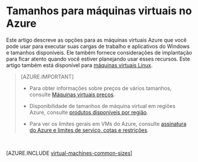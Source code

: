 <properties
 pageTitle="Tamanhos de máquina virtual do Windows | Microsoft Azure"
 description="Lista os tamanhos diferentes disponíveis para máquinas virtuais do Windows no Azure."
 services="virtual-machines-windows"
 documentationCenter=""
 authors="cynthn"
 manager="timlt"
 editor=""
 tags="azure-resource-manager,azure-service-management"/>

<tags
ms.service="virtual-machines-windows"
 ms.devlang="na"
 ms.topic="article"
 ms.tgt_pltfrm="vm-windows"
 ms.workload="infrastructure-services"
 ms.date="09/21/2016"
 ms.author="cynthn"/>

# <a name="sizes-for-virtual-machines-in-azure"></a>Tamanhos para máquinas virtuais no Azure

Este artigo descreve as opções para as máquinas virtuais Azure que você pode usar para executar suas cargas de trabalho e aplicativos do Windows e tamanhos disponíveis. Ele também fornece considerações de implantação para ficar atento quando você estiver planejando usar esses recursos.  Este artigo também está disponível para [máquinas virtuais Linux](virtual-machines-linux-sizes.md).

>[AZURE.IMPORTANT] 
>
>- Para obter informações sobre preços de vários tamanhos, consulte [Máquinas virtuais preços](https://azure.microsoft.com/pricing/details/virtual-machines/#Windows). 
>
>- Disponibilidade de tamanhos de máquina virtual em regiões Azure, consulte [produtos disponíveis por região](https://azure.microsoft.com/regions/services/).
>
>- Para ver os limites gerais em VMs do Azure, consulte [assinatura do Azure e limites de serviço, cotas e restrições](../azure-subscription-service-limits.md).
<br>    

[AZURE.INCLUDE [virtual-machines-common-sizes](../../includes/virtual-machines-common-sizes.md)]

